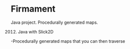 # Firmament
Java project. Procedurally generated maps.

2012. Java with Slick2D

-Procedurally generated maps that you can then traverse
